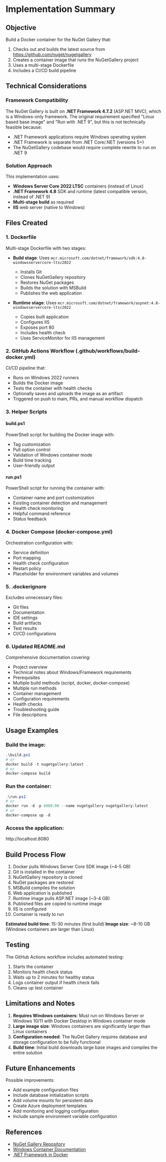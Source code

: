 # Implementation Summary

## Objective
Build a Docker container for the NuGet Gallery that:
1. Checks out and builds the latest source from https://github.com/nuget/nugetgallery
2. Creates a container image that runs the NuGetGallery project
3. Uses a multi-stage Dockerfile
4. Includes a CI/CD build pipeline

## Technical Considerations

### Framework Compatibility
The NuGet Gallery is built on **.NET Framework 4.7.2** (ASP.NET MVC), which is a Windows-only framework. The original requirement specified "Linux based base image" and "Run with .NET 9", but this is not technically feasible because:

- .NET Framework applications require Windows operating system
- .NET Framework is separate from .NET Core/.NET (versions 5+)
- The NuGetGallery codebase would require complete rewrite to run on .NET 9

### Solution Approach
This implementation uses:
- **Windows Server Core 2022 LTSC** containers (instead of Linux)
- **.NET Framework 4.8** SDK and runtime (latest compatible version, instead of .NET 9)
- **Multi-stage build** as required
- **IIS** web server (native to Windows)

## Files Created

### 1. Dockerfile
Multi-stage Dockerfile with two stages:
- **Build stage**: Uses `mcr.microsoft.com/dotnet/framework/sdk:4.8-windowsservercore-ltsc2022`
  - Installs Git
  - Clones NuGetGallery repository
  - Restores NuGet packages
  - Builds the solution with MSBuild
  - Publishes the web application
  
- **Runtime stage**: Uses `mcr.microsoft.com/dotnet/framework/aspnet:4.8-windowsservercore-ltsc2022`
  - Copies built application
  - Configures IIS
  - Exposes port 80
  - Includes health check
  - Uses ServiceMonitor for IIS management

### 2. GitHub Actions Workflow (.github/workflows/build-docker.yml)
CI/CD pipeline that:
- Runs on Windows 2022 runners
- Builds the Docker image
- Tests the container with health checks
- Optionally saves and uploads the image as an artifact
- Triggered on push to main, PRs, and manual workflow dispatch

### 3. Helper Scripts

#### build.ps1
PowerShell script for building the Docker image with:
- Tag customization
- Pull option control
- Validation of Windows container mode
- Build time tracking
- User-friendly output

#### run.ps1
PowerShell script for running the container with:
- Container name and port customization
- Existing container detection and management
- Health check monitoring
- Helpful command reference
- Status feedback

### 4. Docker Compose (docker-compose.yml)
Orchestration configuration with:
- Service definition
- Port mapping
- Health check configuration
- Restart policy
- Placeholder for environment variables and volumes

### 5. .dockerignore
Excludes unnecessary files:
- Git files
- Documentation
- IDE settings
- Build artifacts
- Test results
- CI/CD configurations

### 6. Updated README.md
Comprehensive documentation covering:
- Project overview
- Technical notes about Windows/Framework requirements
- Prerequisites
- Multiple build methods (script, docker, docker-compose)
- Multiple run methods
- Container management
- Configuration requirements
- Health checks
- Troubleshooting guide
- File descriptions

## Usage Examples

### Build the image:
```powershell
.\build.ps1
# or
docker build -t nugetgallery:latest .
# or
docker-compose build
```

### Run the container:
```powershell
.\run.ps1
# or
docker run -d -p 8080:80 --name nugetgallery nugetgallery:latest
# or
docker-compose up -d
```

### Access the application:
http://localhost:8080

## Build Process Flow

1. Docker pulls Windows Server Core SDK image (~4-5 GB)
2. Git is installed in the container
3. NuGetGallery repository is cloned
4. NuGet packages are restored
5. MSBuild compiles the solution
6. Web application is published
7. Runtime image pulls ASP.NET image (~3-4 GB)
8. Published files are copied to runtime image
9. IIS is configured
10. Container is ready to run

**Estimated build time**: 15-30 minutes (first build)
**Image size**: ~8-10 GB (Windows containers are larger than Linux)

## Testing

The GitHub Actions workflow includes automated testing:
1. Starts the container
2. Monitors health check status
3. Waits up to 2 minutes for healthy status
4. Logs container output if health check fails
5. Cleans up test container

## Limitations and Notes

1. **Requires Windows containers**: Must run on Windows Server or Windows 10/11 with Docker Desktop in Windows container mode
2. **Large image size**: Windows containers are significantly larger than Linux containers
3. **Configuration needed**: The NuGet Gallery requires database and storage configuration to be fully functional
4. **Build time**: Initial build downloads large base images and compiles the entire solution

## Future Enhancements

Possible improvements:
- Add example configuration files
- Include database initialization scripts
- Add volume mounts for persistent data
- Create Azure deployment templates
- Add monitoring and logging configuration
- Include sample environment variable configuration

## References

- [NuGet Gallery Repository](https://github.com/nuget/nugetgallery)
- [Windows Container Documentation](https://docs.microsoft.com/virtualization/windowscontainers/)
- [.NET Framework in Docker](https://hub.docker.com/_/microsoft-dotnet-framework)
